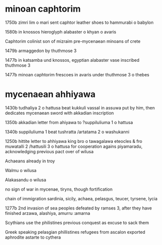 # minoan caphtorim

1750b zimri lim o mari sent caphtor leather shoes to hammurabi o babylon

1580b in knossos hieroglyph alabaster o khyan o avaris

Caphtorim colinist son of mizraim pre-mycenaean minoans of crete

1479b armaggedon by thuthmose 3

1477b in katsamba und knossos, egyptian alabaster vase inscribed thuthmose 3

1477b minoan caphtorim frescoes in avaris under thuthmose 3 o thebes

# mycenaean ahhiyawa

1430b tudhaliya 2 o hattusa beat kukkuli vassal in assuwa put by him, then dedicates mycenaean sword with akkadian inscription

1350b akkadian letter from ahiyawa to ?suppiluliuma 1 o hattusa

1340b suppiluliuma 1 beat tushratta /artatama 2 o washukanni


1250b hittite letter to ahhiyawa king bro o tawagalawa eteocles & fro muwatalli 2 /hattusili 3 o hattusa for cooperation agains piyamaradu, acknowledging previous pact over of wilusa

Achaeans already in troy

Walmu o wilusa

Alakasandu o wilusa

no sign of war in mycenae, tiryns, though fortification

chain of immigration sardinia, sicily, achaea, pelasgus, teucer, tyrsene, lycia

1277b 2nd invasion of sea peoples defeated by ramses 3, after they have finished arzawa, alashiya, amurru
:amarna

Scythians use the philistines previous conquest as excuse to sack them

Greek speaking pelasgian phillistines refugees from ascalon exported aphrodite astarte to cythera
